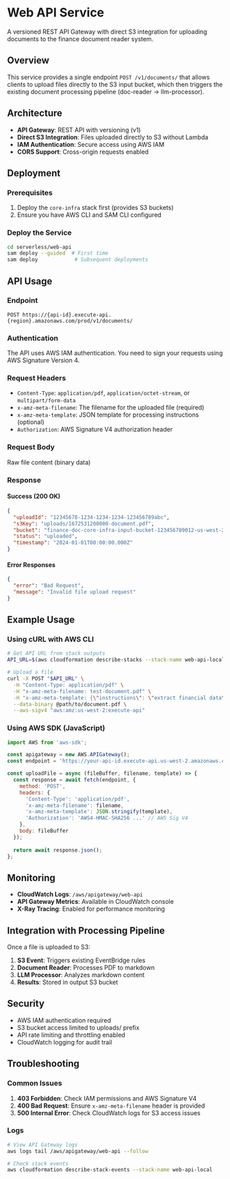 # Web API Service

A versioned REST API Gateway with direct S3 integration for uploading documents to the finance document reader system.

## Overview

This service provides a single endpoint `POST /v1/documents/` that allows clients to upload files directly to the S3 input bucket, which then triggers the existing document processing pipeline (doc-reader → llm-processor).

## Architecture

- **API Gateway**: REST API with versioning (v1)
- **Direct S3 Integration**: Files uploaded directly to S3 without Lambda
- **IAM Authentication**: Secure access using AWS IAM
- **CORS Support**: Cross-origin requests enabled

## Deployment

### Prerequisites

1. Deploy the `core-infra` stack first (provides S3 buckets)
2. Ensure you have AWS CLI and SAM CLI configured

### Deploy the Service

```bash
cd serverless/web-api
sam deploy --guided  # First time
sam deploy            # Subsequent deployments
```

## API Usage

### Endpoint

```
POST https://{api-id}.execute-api.{region}.amazonaws.com/prod/v1/documents/
```

### Authentication

The API uses AWS IAM authentication. You need to sign your requests using AWS Signature Version 4.

### Request Headers

- `Content-Type`: `application/pdf`, `application/octet-stream`, or `multipart/form-data`
- `x-amz-meta-filename`: The filename for the uploaded file (required)
- `x-amz-meta-template`: JSON template for processing instructions (optional)
- `Authorization`: AWS Signature V4 authorization header

### Request Body

Raw file content (binary data)

### Response

#### Success (200 OK)

```json
{
  "uploadId": "12345678-1234-1234-1234-123456789abc",
  "s3Key": "uploads/1672531200000-document.pdf",
  "bucket": "finance-doc-core-infra-input-bucket-123456789012-us-west-2",
  "status": "uploaded",
  "timestamp": "2024-01-01T00:00:00.000Z"
}
```

#### Error Responses

```json
{
  "error": "Bad Request",
  "message": "Invalid file upload request"
}
```

## Example Usage

### Using cURL with AWS CLI

```bash
# Get API URL from stack outputs
API_URL=$(aws cloudformation describe-stacks --stack-name web-api-local --query 'Stacks[0].Outputs[?OutputKey==`DocumentsEndpoint`].OutputValue' --output text)

# Upload a file
curl -X POST "$API_URL" \
  -H "Content-Type: application/pdf" \
  -H "x-amz-meta-filename: test-document.pdf" \
  -H "x-amz-meta-template: {\"instructions\": \"extract financial data\"}" \
  --data-binary @path/to/document.pdf \
  --aws-sigv4 "aws:amz:us-west-2:execute-api"
```

### Using AWS SDK (JavaScript)

```javascript
import AWS from 'aws-sdk';

const apigateway = new AWS.APIGateway();
const endpoint = 'https://your-api-id.execute-api.us-west-2.amazonaws.com/prod/v1/documents/';

const uploadFile = async (fileBuffer, filename, template) => {
  const response = await fetch(endpoint, {
    method: 'POST',
    headers: {
      'Content-Type': 'application/pdf',
      'x-amz-meta-filename': filename,
      'x-amz-meta-template': JSON.stringify(template),
      'Authorization': 'AWS4-HMAC-SHA256 ...' // AWS Sig V4
    },
    body: fileBuffer
  });
  
  return await response.json();
};
```

## Monitoring

- **CloudWatch Logs**: `/aws/apigateway/web-api`
- **API Gateway Metrics**: Available in CloudWatch console
- **X-Ray Tracing**: Enabled for performance monitoring

## Integration with Processing Pipeline

Once a file is uploaded to S3:

1. **S3 Event**: Triggers existing EventBridge rules
2. **Document Reader**: Processes PDF to markdown
3. **LLM Processor**: Analyzes markdown content
4. **Results**: Stored in output S3 bucket

## Security

- AWS IAM authentication required
- S3 bucket access limited to uploads/ prefix
- API rate limiting and throttling enabled
- CloudWatch logging for audit trail

## Troubleshooting

### Common Issues

1. **403 Forbidden**: Check IAM permissions and AWS Signature V4
2. **400 Bad Request**: Ensure `x-amz-meta-filename` header is provided
3. **500 Internal Error**: Check CloudWatch logs for S3 access issues

### Logs

```bash
# View API Gateway logs
aws logs tail /aws/apigateway/web-api --follow

# Check stack events
aws cloudformation describe-stack-events --stack-name web-api-local
```